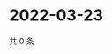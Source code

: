 # 2022-03-23

共 0 条

<!-- BEGIN WEIBO -->
<!-- 最后更新时间 Wed Mar 23 2022 19:00:55 GMT+0800 (China Standard Time) -->

<!-- END WEIBO -->
